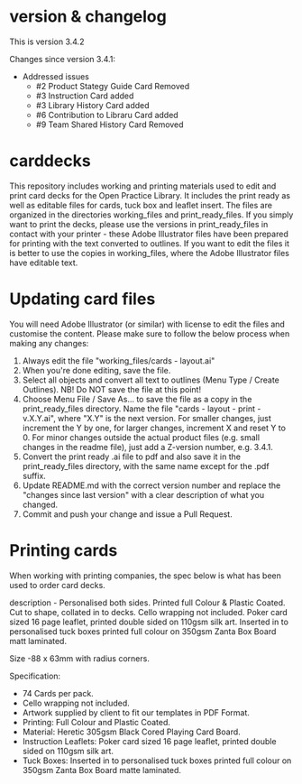 # version & changelog
This is version 3.4.2

Changes since version 3.4.1:
- Addressed issues
	- #2 Product Stategy Guide Card Removed
	- #3 Instruction Card added
	- #3 Library History Card added
	- #6 Contribution to Libraru Card added
	- #9 Team Shared History Card Removed




# carddecks
This repository includes working and printing materials used to edit and print card decks for the Open Practice Library. It includes the print ready as well as editable files for cards, tuck box and leaflet insert. The files are organized in the directories working_files and print_ready_files. If you simply want to print the decks, please use the versions in print_ready_files in contact with your printer - these Adobe Illustrator files have been prepared for printing with the text converted to outlines. If you want to edit the files it is better to use the copies in working_files, where the Adobe Illustrator files have editable text.



# Updating card files
You will need Adobe Illustrator (or similar) with license to edit the files and customise the content. Please make sure to follow the below process when making any changes:
1. Always edit the file "working_files/cards - layout.ai"
2. When you're done editing, save the file.
3. Select all objects and convert all text to outlines (Menu Type / Create Outlines). NB! Do NOT save the file at this point!
4. Choose Menu File / Save As... to save the file as a copy in the print_ready_files directory. Name the file "cards - layout - print - v.X.Y.ai", where "X.Y" is the next version. For smaller changes, just increment the Y by one, for larger changes, increment X and reset Y to 0. For minor changes outside the actual product files (e.g. small changes in the readme file), just add a Z-version number, e.g. 3.4.1.
5. Convert the print ready .ai file to pdf and also save it in the print_ready_files directory, with the same name except for the .pdf suffix.
7. Update README.md with the correct version number and replace the "changes since last version" with a clear description of what you changed.
6. Commit and push your change and issue a Pull Request.



# Printing cards
When working with printing companies, the spec below is what has been used to order card decks.

description - Personalised both sides. Printed full Colour & Plastic Coated. Cut to shape, collated in to decks. Cello wrapping not included. Poker card sized 16 page leaflet, printed double sided on 110gsm silk art. Inserted in to personalised tuck boxes printed full colour on 350gsm Zanta Box Board matt laminated.

Size -88 x 63mm with radius corners.

Specification:
- 74 Cards per pack.
- Cello wrapping not included.
- Artwork supplied by client to fit our templates in PDF Format.
- Printing: Full Colour and Plastic Coated.
- Material: Heretic 305gsm Black Cored Playing Card Board.
- Instruction Leaflets: Poker card sized 16 page leaflet, printed double sided on 110gsm silk art.
- Tuck Boxes: Inserted in to personalised tuck boxes printed full colour on 350gsm Zanta Box Board matte laminated.
